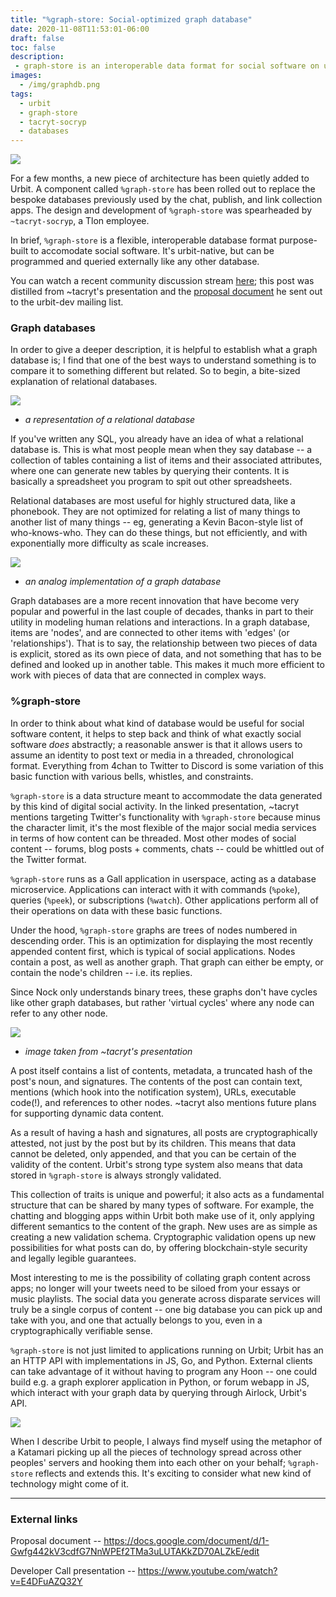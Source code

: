 ```yaml
---
title: "%graph-store: Social-optimized graph database"
date: 2020-11-08T11:53:01-06:00
draft: false
toc: false
description: 
 - graph-store is an interoperable data format for social software on urbit
images: 
  - /img/graphdb.png
tags: 
  - urbit
  - graph-store
  - tacryt-socryp
  - databases
---
```


![](/img/graphdb.png)

For a few months, a new piece of architecture has been quietly added to Urbit. A component called `%graph-store` has been rolled out to replace the bespoke databases previously used by the chat, publish, and link collection apps. The design and development of `%graph-store` was spearheaded by `~tacryt-socryp`, a Tlon employee.

In brief, `%graph-store` is a flexible, interoperable database format purpose-built to accomodate social software. It's urbit-native, but can be programmed and queried externally like any other database. 

You can watch a recent community discussion stream [here](https://www.youtube.com/watch?v=E4DFuAZQ32Y); this post was distilled from ~tacryt's presentation and the [proposal document](https://docs.google.com/document/d/1-Gwfg442kV3cdfG7NnWPEf2TMa3uLUTAKkZD70ALZkE/edit) he sent out to the urbit-dev mailing list.

### Graph databases

In order to give a deeper description, it is helpful to establish what a graph database is; I find that one of the best ways to understand something is to compare it to something different but related. So to begin, a bite-sized explanation of relational databases.

![](/img/relational.png)
- *a representation of a relational database*

If you've written any SQL, you already have an idea of what a relational database is. This is what most people mean when they say database -- a collection of tables containing a list of items and their associated attributes, where one can generate new tables by querying their contents. It is basically a spreadsheet you program to spit out other spreadsheets. 

Relational databases are most useful for highly structured data, like a phonebook. They are not optimized for relating a list of many things to another list of many things -- eg, generating a Kevin Bacon-style list of who-knows-who. They can do these things, but not efficiently, and with exponentially more difficulty as scale increases.

![](/img/analog-graph.jpg)
- *an analog implementation of a graph database*

Graph databases are a more recent innovation that have become very popular and powerful in the last couple of decades, thanks in part to their utility in modeling human relations and interactions. In a graph database, items are 'nodes', and are connected to other items with 'edges' (or 'relationships'). That is to say, the relationship between two pieces of data is explicit, stored as its own piece of data, and not something that has to be defined and looked up in another table. This makes it much more efficient to work with pieces of data that are connected in complex ways.

### %graph-store

In order to think about what kind of database would be useful for social software content, it helps to step back and think of what exactly social software *does* abstractly; a reasonable answer is that it allows users to assume an identity to post text or media in a threaded, chronological format. Everything from 4chan to Twitter to Discord is some variation of this basic function with various bells, whistles, and constraints.

`%graph-store` is a data structure meant to accommodate the data generated by this kind of digital social activity. In the linked presentation, ~tacryt mentions targeting Twitter's functionality with `%graph-store` because minus the character limit, it's the most flexible of the major social media services in terms of how content can be threaded. Most other modes of social content -- forums, blog posts + comments, chats -- could be whittled out of the Twitter format.

`%graph-store` runs as a Gall application in userspace, acting as a database microservice. Applications can interact with it with commands (`%poke`), queries (`%peek`), or subscriptions (`%watch`). Other applications perform all of their  operations on data with these basic functions. 

Under the hood, `%graph-store` graphs are trees of nodes numbered in descending order. This is an optimization for displaying the most recently appended content first, which is typical of social applications. Nodes contain a post, as well as another graph. That graph can either be empty, or contain the node's children -- i.e. its replies. 

Since Nock only understands binary trees, these graphs don't have cycles like other graph databases, but rather 'virtual cycles' where any node can refer to any other node.

![](/img/graph-store.jpg)
- *image taken from ~tacryt's presentation*

A post itself contains a list of contents, metadata, a truncated hash of the post's noun, and signatures. The contents of the post can contain text, mentions (which hook into the notification system), URLs, executable code(!), and references to other nodes. ~tacryt also mentions future plans for supporting dynamic data content. 

As a result of having a hash and signatures, all posts are cryptographically attested, not just by the post but by its children. This means that data cannot be deleted, only appended, and that you can be certain of the validity of the content. Urbit's strong type system also means that data stored in `%graph-store` is always strongly validated.

This collection of traits is unique and powerful; it also acts as a fundamental structure that can be shared by many types of software. For example, the chatting and blogging apps within Urbit both make use of it, only applying different semantics to the content of the graph. New uses are as simple as creating a new validation schema. Cryptographic validation opens up new possibilities for what posts can do, by offering blockchain-style security and legally legible guarantees.

Most interesting to me is the possibility of collating graph content across apps; no longer will your tweets need to be siloed from your essays or music playlists. The social data you generate across disparate services will truly be a single corpus of content -- one big database you can pick up and take with you, and one that actually belongs to you, even in a cryptographically verifiable sense.

`%graph-store` is not just limited to applications running on Urbit; Urbit has an an HTTP API with implementations in JS, Go, and Python. External clients can take advantage of it without having to program any Hoon -- one could build e.g. a graph explorer application in Python, or forum webapp in JS, which interact with your graph data by querying through Airlock, Urbit's API.

![](/img/katamari.jpg)

When I describe Urbit to people, I always find myself using the metaphor of a Katamari picking up all the pieces of technology spread across other peoples' servers and hooking them into each other on your behalf; `%graph-store` reflects and extends this. It's exciting to consider what new kind of technology might come of it.

---

### External links

Proposal document -- https://docs.google.com/document/d/1-Gwfg442kV3cdfG7NnWPEf2TMa3uLUTAKkZD70ALZkE/edit

Developer Call presentation -- https://www.youtube.com/watch?v=E4DFuAZQ32Y
